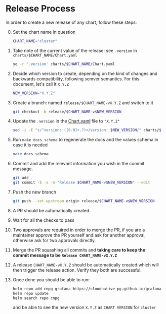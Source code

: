 Release Process
===============

In order to create a new release of any chart, follow these steps:

0. Set the chart name in question
    ```bash
    CHART_NAME="cluster"
    ```

1. Take note of the current value of the release: see `.version` in `charts/$CHART_NAME/Chart.yaml`
    ```bash
    yq -r '.version' charts/$CHART_NAME/Chart.yaml
    ```
2. Decide which version to create, depending on the kind of changes and backwards compatibility, following semver
   semantics. For this document, let's call it `X.Y.Z`
    ```bash
    NEW_VERSION="X.Y.Z"
    ```
3. Create a branch: named `release/$CHART_NAME-vX.Y.Z` and switch to it
    ```bash
    git checkout -b release/$CHART_NAME-v$NEW_VERSION
    ```
4. Update the `.version` in the [Chart.yaml](./charts/$CHART_NAME/Chart.yaml) file to `"X.Y.Z"`
    ```bash
    sed -i -E "s/^version: ([0-9]+.?)+/version: $NEW_VERSION/" charts/$CHART_NAME/Chart.yaml
    ```
5. Run `make docs schema` to regenerate the docs and the values schema in case it is needed
    ```bash
    make docs schema
    ```
6. Commit and add the relevant information you wish in the commit message.
    ```bash
    git add .
    git commit -S -s -m "Release $CHART_NAME-v$NEW_VERSION" --edit
    ```
7. Push the new branch
    ```bash
    git push --set-upstream origin release/$CHART_NAME-v$NEW_VERSION
    ```
8. A PR should be automatically created
9. Wait for all the checks to pass
10. Two approvals are required in order to merge the PR, if you are a
    maintainer approve the PR yourself and ask for another approval, otherwise
    ask for two approvals directly.
11. Merge the PR squashing all commits and **taking care to keep the commit message to be `Release CHART_NAME-vX.Y.Z`**
12. A release `CHART_NAME-vX.Y.Z` should be automatically created which will then trigger the release action.
    Verify they both are successful.
13. Once done you should be able to run:
    ```bash
    helm repo add cnpg-grafana https://cloudnative-pg.github.io/grafana-dashboards
    helm repo update
    helm search repo cnpg
    ```
    and be able to see the new version `X.Y.Z` as `CHART VERSION` for `cluster`
